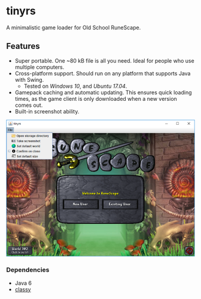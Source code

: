 # tinyrs
A minimalistic game loader for Old School RuneScape.

## Features
- Super portable. One ~80 kB file is all you need. Ideal for people who use
  multiple computers.
- Cross-platform support. Should run on any platform that supports Java with
  Swing.
  - Tested on *Windows 10*, and *Ubuntu 17.04*.
- Gamepack caching and automatic updating. This ensures quick loading times,
  as the game client is only downloaded when a new version comes out.
- Built-in screenshot ability.

![Screenshot](./screenshot.png)

### Dependencies
- Java 6
- [classy](https://github.com/dudemartin/classy)